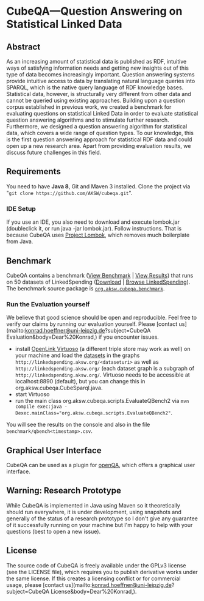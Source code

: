 # CubeQA—Question Answering on Statistical Linked Data

## Abstract
As an increasing amount of statistical data is published as RDF, intuitive ways of satisfying information needs and getting new insights out of this type of data becomes increasingly important.
Question answering systems provide intuitive access to data by translating natural language queries into SPARQL, which is the native query language of RDF knowledge bases.
Statistical data, however, is structurally very different from other data and cannot be queried using existing approaches.
Building upon a question corpus established in previous work, we created a benchmark for evaluating questions on statistical Linked Data in order to evaluate statistical question answering algorithms and to stimulate further research.
Furthermore, we designed a question answering algorithm for statistical data, which covers a wide range of question types.
To our knowledge, this is the first question answering approach for statistical RDF data and could open up a new research area.
Apart from providing evaluation results, we discuss future challenges in this field.

## Requirements
You need to have **Java 8**, Git and Maven 3 installed.
Clone the project via "`git clone https://github.com/AKSW/cubeqa.git`".

### IDE Setup
If you use an IDE, you also need to download and execute lombok.jar (doubleclick it, or run java -jar lombok.jar). Follow instructions.
That is because CubeQA uses [Project Lombok](http://projectlombok.org/), which removes much boilerplate from Java.

## Benchmark
CubeQA contains a benchmark ([View Benchmark](https://github.com/AKSW/cubeqa/tree/master/benchmark/qbench2.xml) | [View Results](https://github.com/AKSW/cubeqa/tree/master/benchmark/qbench2-results.csv)) that runs on 50 datasets of LinkedSpending ([Download](http://linkedspending.aksw.org/extensions/page/page/export/qbench2datasets.zip) | [Browse LinkedSpending](http://linkedspending.aksw.org)).
The benchmark source package is [`org.aksw.cubeqa.benchmark`](https://github.com/AKSW/cubeqa/tree/master/src/main/java/org/aksw/cubeqa/benchmark).

### Run the Evaluation yourself
We believe that good science should be open and reproducible. Feel free to verify our claims by running our evaluation yourself. Please [contact us](mailto:konrad.hoeffner@uni-leipzig.de?subject=CubeQA Evaluation&body=Dear%20Konrad,) if you encounter issues.

* install [OpenLink Virtuoso](http://virtuoso.openlinksw.com/) (a different triple store may work as well) on your machine and load the [datasets](http://linkedspending.aksw.org/extensions/page/page/export/qbench2datasets.zip) in the graphs `http://linkedspending.aksw.org/<dataseturi>` as well as `http://linkedspending.aksw.org/` (each dataset graph is a subgraph of `http://linkedspending.aksw.org/`.
Virtuoso needs to be accessible at localhost:8890 (default), but you can change this in org.aksw.cubeqa.CubeSparql.java.
* start Virtuoso
* run the main class org.aksw.cubeqa.scripts.EvaluateQBench2 via `mvn compile exec:java -Dexec.mainClass="org.aksw.cubeqa.scripts.EvaluateQBench2"`.

You will see the results on the console and also in the file `benchmark/qbench<timestamp>.csv`.

## Graphical User Interface
CubeQA can be used as a plugin for [openQA](https://bitbucket.org/emarx/openqa/wiki/FAQ), which offers a graphical user interface. 

## Warning: Research Prototype
While CubeQA is implemented in Java using Maven so it theoretically should run everywhere, it is under development, using snapshots and generally
of the status of a research prototype so I don't give any guarantee of it successfully running on your machine but I'm happy to help with your questions (best to open a new issue).

## License
The source code of CubeQA is freely available under the GPLv3 license (see the LICENSE file), which requires you to publish derivative works under the same license. If this creates a licensing conflict or for commercial usage, please [contact us](mailto:konrad.hoeffner@uni-leipzig.de?subject=CubeQA License&body=Dear%20Konrad,).
